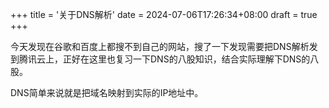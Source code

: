 +++
title = '关于DNS解析'
date = 2024-07-06T17:26:34+08:00
draft = true
+++

今天发现在谷歌和百度上都搜不到自己的网站，搜了一下发现需要把DNS解析发到腾讯云上，正好在这里也复习一下DNS的八股知识，结合实际理解下DNS的八股。

DNS简单来说就是把域名映射到实际的IP地址中。
